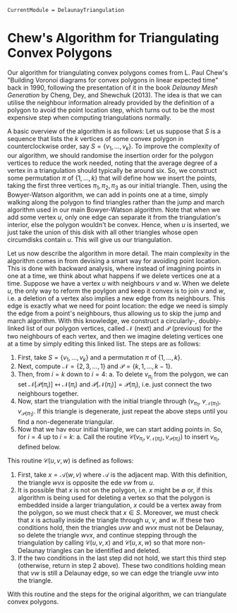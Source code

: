 ```@meta
CurrentModule = DelaunayTriangulation
```

# Chew's Algorithm for Triangulating Convex Polygons

Our algorithm for triangulating convex polygons comes from L. Paul Chew's "Building Voronoi diagrams for convex polygons in linear expected time" back in 1990, following the presentation of it in the book *Delaunay Mesh Generation* by Cheng, Dey, and Shewchuk (2013). The idea is that we can utilise the neighbour information already provided by the definition of a polygon to avoid the point location step, which turns out to be the most expensive step when computing triangulations normally.

A basic overview of the algorithm is as follows: Let us suppose that $S$ is a sequence that lists the $k$ vertices of some convex polygon in counterclockwise order, say $S = \{v_1, \ldots, v_k\}$. To improve the complexity of our algorithm, we should randomise the insertion order for the polygon vertices to reduce the work needed, noting that the average degree of a vertex in a triangulation should typically be around six. So, we construct some permutation $\pi$ of $\{1, \ldots, k\}$ that will define how we insert the points, taking the first three vertices $\pi_1, \pi_2, \pi_3$ as our initial triangle. Then, using the Bowyer-Watson algorithm, we can add in points one at a time, simply walking along the polygon to find triangles rather than the jump and march algorithm used in our main Bowyer-Watson algorithm. Note that when we add some vertex $u$, only one edge can separate it from the triangulation's interior, else the polygon wouldn't be convex. Hence, when $u$ is inserted, we just take the union of this disk with all other triangles whose open circumdisks contain $u$. This will give us our triangulation.

Let us now describe the algorithm in more detail. The main complexity in the algorithm comes in from devising a smart way for avoiding point location. This is done with backward analysis, where instead of imagining points in one at a time, we think about what happens if we delete vertices one at a time. Suppose we have a vertex $u$ with neighbours $v$ and $w$. When we delete $u$, the only way to reform the poylgon and keep it convex is to join $v$ and $w$, i.e. a deletion of a vertex also implies a new edge from its neighbours. This edge is exactly what we need for point location: the edge we need is simply the edge from a point's neighbours, thus allowing us to skip the jump and march algorithm. With this knowledge, we construct a circularly-, doubly-linked list of our polygon vertices, called $\mathcal N$ (next) and $\mathcal P$ (previous) for the two neighbours of each vertex, and then we imagine deleting vertices one at a time by simply editing this linked list. The steps are as follows:

1. First, take $S = \{v_1, \ldots, v_k\}$ and a permutation $\pi$ of $\{1,\ldots,k\}$.
2. Next, compute $\mathcal N = \{2, 3, \ldots, 1\}$ and $\mathcal P = \{k, 1, \ldots, k-1\}$.
3. Then, from $i=k$ down to $i=4$:
    a. To delete $v_{\pi_i}$ from the polygon, we can set $\mathcal N[\mathcal P(\pi_i)] \mapsfrom \mathcal N(\pi_i)$ and $\mathcal P[\mathcal N(\pi_i)] = \mathcal P(\pi_i)$, i.e. just connect the two neighbours together.
4. Now, start the triangulation with the initial triangle through $(v_{\pi_1}$, $v_{\mathcal N(\pi_1)}$, $v_{\mathcal P(\pi_1)}$. If this triangle is degenerate, just repeat the above steps until you find a non-degenerate triangular.
5. Now that we hav eour initial triangle, we can start adding points in. So, for $i = 4$ up to $i = k$:
    a. Call the routine $\mathcal C(v_{\pi_i}, v_{\mathcal N(\pi_i)}, v_{\mathcal P(\pi_i)})$ to insert $v_{\pi_i}$, defined below.

This routine $\mathcal C(u, v, w)$ is defined as follows:

1. First, take $x = \mathcal A(w, v)$ where $\mathcal A$ is the adjacent map. With this definition, the triangle $wvx$ is opposite the ede $vw$ from $u$.
2. It is possible that $x$ is not on the polygon, i.e. $x$ might be $\emptyset$ or, if this algorithm is being used for deleting a vertex so that the polygon is embedded inside a larger triangulation, $x$ could be a vertex away from the polygon, so we must check that $x \in S$. Moreover, we must check that $x$ is actually inside the triangle through $u$, $v$, and $w$. If these two conditions hold, then the triangles $uvw$ and $wvx$ must not be Delaunay, so delete the triangle $wvx$, and continue stepping through the triangulation by calling $\mathcal C(u, v, x)$ and $\mathcal C(u, x, w)$ so that more non-Delaunay triangles can be identified and deleted.
3. If the two conditions in the last step did not hold, we start this third step (otherwise, return in step 2 above). These two conditions holding mean that $vw$ is still a Delaunay edge, so we can edge the triangle $uvw$ into the triangle.

With this routine and the steps for the original algorithm, we can triangulate convex polygons.